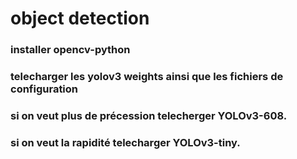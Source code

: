 # object detection 

### installer opencv-python
### telecharger les yolov3 weights ainsi que les fichiers de configuration
### si on veut plus de précession telecherger YOLOv3-608. 
### si on veut la rapidité telecharger YOLOv3-tiny.
